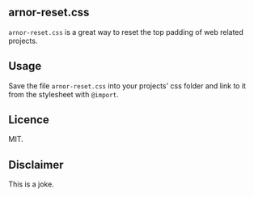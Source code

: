 arnor-reset.css
---

`arnor-reset.css` is a great way to reset the top padding of web related projects.

## Usage

Save the file `arnor-reset.css` into your projects' css folder and link to it from the stylesheet with `@import`.

## Licence

MIT.

## Disclaimer

This is a joke.